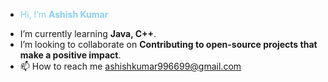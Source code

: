 - <p style="color: skyblue">Hi, I’m <b>Ashish Kumar</b></p>
- I’m currently learning <b>Java, C++</b>.
- I’m looking to collaborate on <b>Contributing to open-source projects that make a positive impact</b>.
- 📫 How to reach me ashishkumar996699@gmail.com

<!---
AshishKumar-1999/AshishKumar-1999 is a ✨ special ✨ repository because its `README.md` (this file) appears on your GitHub profile.
You can click the Preview link to take a look at your changes.
--->
